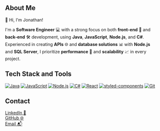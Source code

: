 ## About Me

👋 Hi, I'm Jonathan!

I'm a **Software Engineer** 💻 with a strong focus on both **front-end** 🎨 and **back-end** 🛠️ development, using **Java**, **JavaScript**, **Node.js**, and **C#**. Experienced in creating **APIs** 🌐 and **database solutions** 📊 with **Node.js** and **SQL Server**, I prioritize **performance** 🚀 and **scalability** 📈 in every project.

## Tech Stack and Tools

[![Java](https://img.shields.io/badge/Java-007396?style=flat&logo=java&logoColor=white)](https://www.java.com/)
[![JavaScript](https://img.shields.io/badge/JavaScript-F7DF1E?style=flat&logo=javascript&logoColor=black)](https://developer.mozilla.org/en-US/docs/Web/JavaScript)
[![Node.js](https://img.shields.io/badge/Node.js-339933?style=flat&logo=node.js&logoColor=white)](https://nodejs.org/)
[![C#](https://img.shields.io/badge/C%23-239120?style=flat&logo=csharp&logoColor=white)](https://learn.microsoft.com/en-us/dotnet/csharp/)
[![React](https://img.shields.io/badge/React-61DAFB?style=flat&logo=react&logoColor=black)](https://reactjs.org/)
[![styled-components](https://img.shields.io/badge/styled--components-DB7093?style=flat&logo=styled-components&logoColor=white)](https://styled-components.com/)
[![Git](https://img.shields.io/badge/Git-F05032?style=flat&logo=git&logoColor=white)](https://git-scm.com/)

## Contact

[LinkedIn 💼](https://www.linkedin.com/in/jonathannascimentodelima/)  
[GitHub 🌐](https://github.com/jownasc/)  
[Email 📬](mailto:jonathan_nasc@hotmail.com)
